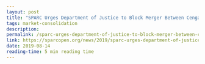 ```yaml
---
layout: post
title: "SPARC Urges Department of Justice to Block Merger Between Cengage and McGraw-Hill"
tags: market-consolidation
description:
permalink: /sparc-urges-department-of-justice-to-block-merger-between-cengage-and-mcgraw-hill
link: https://sparcopen.org/news/2019/sparc-urges-department-of-justice-to-block-merger-between-cengage-and-mcgraw-hill/
date: 2019-08-14
reading-time: 5 min reading time
---
```

